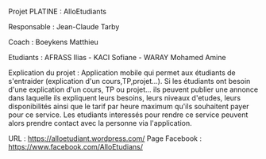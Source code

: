 
Projet PLATINE : AlloEtudiants

Responsable : Jean-Claude Tarby

Coach : Boeykens Matthieu

Etudiants : AFRASS Ilias - KACI Sofiane - WARAY Mohamed Amine


Explication du projet : 
Application mobile qui permet aux étudiants de s'entraider (explication d'un cours,TP,projet...).
Si les étudiants ont besoin d'une explication d'un cours, TP ou projet... ils peuvent publier une annonce 
dans laquelle ils expliquent leurs besoins, leurs niveaux d'etudes, leurs disponibilités ainsi que le tarif par
heure maximum qu'ils souhaitent payer pour ce service. 
Les etudiants interessés pour rendre ce service peuvent alors prendre contact avec la personne via 
l'application.

URL : https://alloetudiant.wordpress.com/
Page Facebook : https://www.facebook.com/AlloEtudians/

